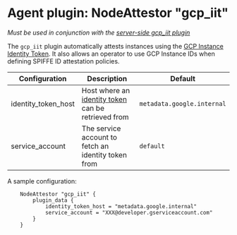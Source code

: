 # Agent plugin: NodeAttestor "gcp_iit"

*Must be used in conjunction with the [server-side gcp_iit plugin](plugin_server_nodeattestor_gcp_iit.md)*

The `gcp_iit` plugin automatically attests instances using the [GCP Instance Identity Token](https://cloud.google.com/compute/docs/instances/verifying-instance-identity). It also allows an operator to use GCP Instance IDs when defining SPIFFE ID attestation policies.

| Configuration       | Description                                                                                                                       | Default                    |
|---------------------|-----------------------------------------------------------------------------------------------------------------------------------|----------------------------|
| identity_token_host | Host where an [identity token](https://cloud.google.com/compute/docs/instances/verifying-instance-identity) can be retrieved from | `metadata.google.internal` |
| service_account     | The service account to fetch an identity token from                                                                               | `default`                  |

A sample configuration:

```hcl
    NodeAttestor "gcp_iit" {
        plugin_data {
            identity_token_host = "metadata.google.internal"
            service_account = "XXX@developer.gserviceaccount.com"
        }
    }
```
